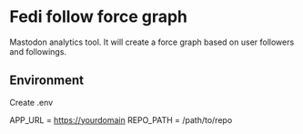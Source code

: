 # Fedi follow force graph

Mastodon analytics tool. It will create a force graph based on user followers and followings.

## Environment

Create .env

APP_URL = <https://yourdomain>
REPO_PATH = /path/to/repo


